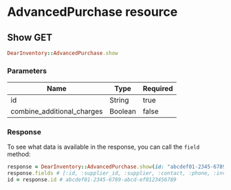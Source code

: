 # AdvancedPurchase resource

## Show GET

```ruby
DearInventory::AdvancedPurchase.show
```

### Parameters

| Name | Type | Required |
| --- | --- | --- |
| id | String | true |
| combine_additional_charges | Boolean | false |

### Response

To see what data is available in the response, you can call the `field` method:

```ruby
response = DearInventory::AdvancedPurchase.show(id: "abcdef01-2345-6789-abcd-ef0123456789")
response.fields # [:id, :supplier_id, :supplier, :contact, :phone, :inventory_account, :blind_receipt, :approach, :billing_address, :shipping_address, :base_currency, :supplier_currency, :tax_rule, :tax_calculation, :terms, :required_by, :location, :note, :order_number, :order_date, :combined_receiving_status, :combined_invoice_status, :combined_payment_status, :type, :is_service_only, :status, :related_drop_ship_sale_task, :currency_rate, :last_updated_date, :order, :stock_received, :put_away, :invoice, :credit_note, :manual_journals, :additional_attributes, :attachments, :inventory_movements]
id = response.id # abcdef01-2345-6789-abcd-ef0123456789
```

